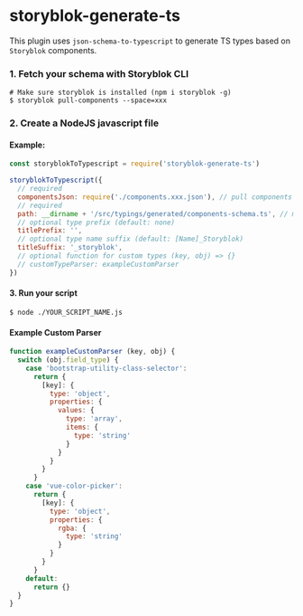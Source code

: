 # storyblok-generate-ts
This plugin uses `json-schema-to-typescript` to generate TS types based on `Storyblok` components.

### 1. Fetch your schema with Storyblok CLI
```
# Make sure storyblok is installed (npm i storyblok -g)
$ storyblok pull-components --space=xxx
```

### 2. Create a NodeJS javascript file

#### Example:
```js
const storyblokToTypescript = require('storyblok-generate-ts')

storyblokToTypescript({
  // required
  componentsJson: require('./components.xxx.json'), // pull components with storyblok
  // required
  path: __dirname + '/src/typings/generated/components-schema.ts', // make sure path exists
  // optional type prefix (default: none)
  titlePrefix: '',
  // optional type name suffix (default: [Name]_Storyblok)
  titleSuffix: '_storyblok',
  // optional function for custom types (key, obj) => {}
  // customTypeParser: exampleCustomParser
})
```

#### 3. Run your script
```
$ node ./YOUR_SCRIPT_NAME.js
```

#### Example Custom Parser
```js
function exampleCustomParser (key, obj) {
  switch (obj.field_type) {
    case 'bootstrap-utility-class-selector':
      return {
        [key]: {
          type: 'object',
          properties: {
            values: {
              type: 'array',
              items: {
                type: 'string'
              }
            }
          }
        }
      }
    case 'vue-color-picker':
      return {
        [key]: {
          type: 'object',
          properties: {
            rgba: {
              type: 'string'
            }
          }
        }
      }
    default:
      return {}
  }
}
```
